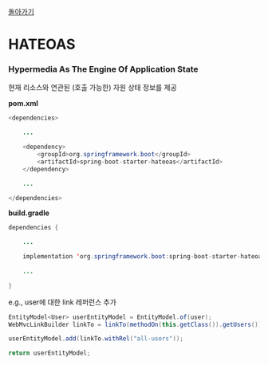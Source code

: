 [돌아가기](https://github.com/LEEJ0NGWAN/Springboot-rest-webservice)

# HATEOAS

### Hypermedia As The Engine Of Application State

현재 리소스와 연관된 (호출 가능한) 자원 상태 정보를 제공

**pom.xml**

```java
<dependencies>

	...

	<dependency>
		<groupId>org.springframework.boot</groupId>
		<artifactId>spring-boot-starter-hateoas</artifactId>
	</dependency>

	...

</dependencies>
```

**build.gradle**

```java
dependencies {

	...

	implementation 'org.springframework.boot:spring-boot-starter-hateoas'
	
	...

}
```

e.g., user에 대한 link 레퍼런스 추가

```java
EntityModel<User> userEntityModel = EntityModel.of(user);
WebMvcLinkBuilder linkTo = linkTo(methodOn(this.getClass()).getUsers());

userEntityModel.add(linkTo.withRel("all-users"));

return userEntityModel;
```
